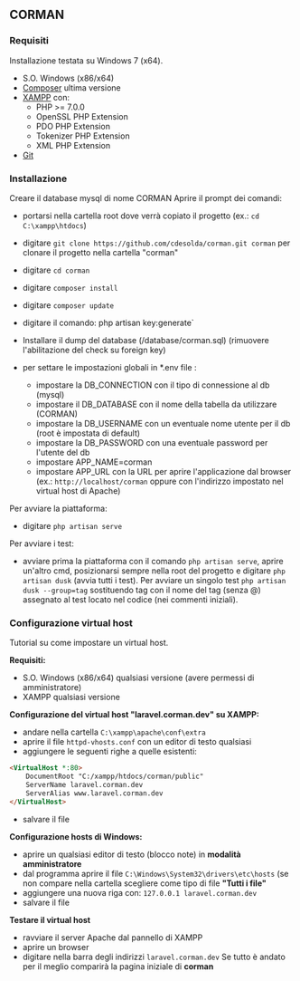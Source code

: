 ## CORMAN ##



### Requisiti ###
Installazione testata su Windows 7 (x64).
* S.O. Windows (x86/x64)
* [Composer](https://getcomposer.org/) ultima versione
* [XAMPP](https://www.apachefriends.org/it/index.html) con:
  * PHP >= 7.0.0
  * OpenSSL PHP Extension
  * PDO PHP Extension
  * Tokenizer PHP Extension
  * XML PHP Extension
* [Git](https://git-scm.com/)


### Installazione ###

Creare il database mysql di nome CORMAN
Aprire il prompt dei comandi:
* portarsi nella cartella root dove verrà copiato il progetto (ex.: `cd C:\xampp\htdocs`)
* digitare `git clone https://github.com/cdesolda/corman.git corman` per clonare il progetto nella cartella "corman"
* digitare `cd corman`
* digitare `composer install`
* digitare `composer update`
* digitare il comando: php artisan key:generate`
* Installare il dump del database (/database/corman.sql) (rimuovere l'abilitazione del check su foreign key)

* per settare le impostazioni globali in *.env file :
   * impostare la DB_CONNECTION con il tipo di connessione al db (mysql)
   * impostare il DB_DATABASE con il nome della tabella da utilizzare (CORMAN)
   * impostare la DB_USERNAME con un eventuale nome utente per il db (root è impostata di default)
   * impostare la DB_PASSWORD con una eventuale password per l'utente del db
   * impostare APP_NAME=corman
   * impostare APP_URL con la URL per aprire l'applicazione dal browser (ex.: `http://localhost/corman` oppure con l'indirizzo impostato nel virtual host di Apache)

Per avviare la piattaforma:   
* digitare `php artisan serve` 

Per avviare i test:
* avviare prima la piattaforma con il comando `php artisan serve`, aprire un'altro cmd, posizionarsi sempre nella root del progetto e digitare `php artisan dusk`  (avvia tutti i test). Per avviare un singolo test `php artisan dusk --group=tag` sostituendo tag con il nome del tag (senza @) assegnato al test locato nel codice (nei commenti iniziali).
 
 
 ### Configurazione virtual host ###
Tutorial su come impostare un virtual host.

**Requisiti:**
* S.O. Windows (x86/x64) qualsiasi versione (avere permessi di amministratore)
* XAMPP qualsiasi versione

**Configurazione del virtual host "laravel.corman.dev" su XAMPP:**
* andare nella cartella `C:\xampp\apache\conf\extra`
* aprire il file `httpd-vhosts.conf` con un editor di testo qualsiasi
* aggiungere le seguenti righe a quelle esistenti:

```html
<VirtualHost *:80>
    DocumentRoot "C:/xampp/htdocs/corman/public"
    ServerName laravel.corman.dev
    ServerAlias www.laravel.corman.dev
</VirtualHost>
```
* salvare il file

**Configurazione hosts di Windows:**
* aprire un qualsiasi editor di testo (blocco note) in **modalità amministratore**
* dal programma aprire il file `C:\Windows\System32\drivers\etc\hosts` (se non compare nella cartella scegliere come tipo di file **"Tutti i file"**
* aggiungere una nuova riga con: `127.0.0.1	laravel.corman.dev`
* salvare il file

**Testare il virtual host**
* ravviare il server Apache dal pannello di XAMPP
* aprire un browser
* digitare nella barra degli indirizzi `laravel.corman.dev`
Se tutto è andato per il meglio comparirà la pagina iniziale di **corman**
